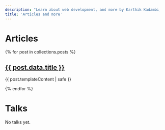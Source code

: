 ```yaml
---
description: "Learn about web development, and more by Karthik Kadambi, full stack web developer"
title: 'Articles and more'
---
```

<h1>Articles</h1>
{% for post in collections.posts %}
    <article>
        <h2><a href="{{ post.url }}">{{ post.data.title }}</a></h2>
        <p>{{ post.templateContent | safe }}</p>
    </article>
{% endfor %}
<h1>Talks</h1>
<p>No talks yet.</p>